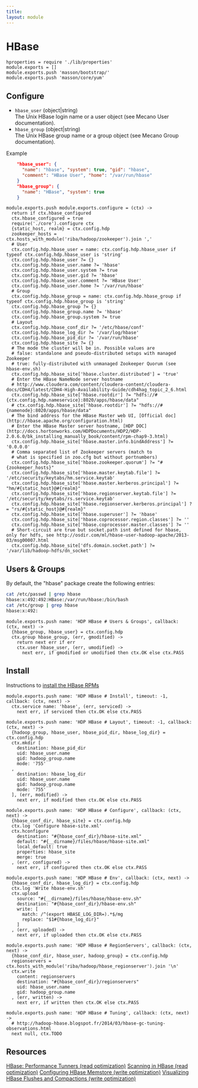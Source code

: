 ```yaml
---
title: 
layout: module
---
```


# HBase

    hproperties = require './lib/properties'
    module.exports = []
    module.exports.push 'masson/bootstrap/'
    module.exports.push 'masson/core/yum'

## Configure

*   `hbase_user` (object|string)   
    The Unix HBase login name or a user object (see Mecano User documentation).   
*   `hbase_group` (object|string)   
    The Unix HBase group name or a group object (see Mecano Group documentation).   

Example

```json
    "hbase_user": {
      "name": "hbase", "system": true, "gid": "hbase",
      "comment": "HBase User", "home": "/var/run/hbase"
    }
    "hbase_group": {
      "name": "HBase", "system": true
    }
```

    module.exports.push module.exports.configure = (ctx) ->
      return if ctx.hbase_configured
      ctx.hbase_configured = true
      require('./core').configure ctx
      {static_host, realm} = ctx.config.hdp
      zookeeper_hosts = ctx.hosts_with_module('riba/hadoop/zookeeper').join ','
      # User
      ctx.config.hdp.hbase_user = name: ctx.config.hdp.hbase_user if typeof ctx.config.hdp.hbase_user is 'string'
      ctx.config.hdp.hbase_user ?= {}
      ctx.config.hdp.hbase_user.name ?= 'hbase'
      ctx.config.hdp.hbase_user.system ?= true
      ctx.config.hdp.hbase_user.gid ?= 'hbase'
      ctx.config.hdp.hbase_user.comment ?= 'HBase User'
      ctx.config.hdp.hbase_user.home ?= '/var/run/hbase'
      # Group
      ctx.config.hdp.hbase_group = name: ctx.config.hdp.hbase_group if typeof ctx.config.hdp.hbase_group is 'string'
      ctx.config.hdp.hbase_group ?= {}
      ctx.config.hdp.hbase_group.name ?= 'hbase'
      ctx.config.hdp.hbase_group.system ?= true
      # Layout
      ctx.config.hdp.hbase_conf_dir ?= '/etc/hbase/conf'
      ctx.config.hdp.hbase_log_dir ?= '/var/log/hbase'
      ctx.config.hdp.hbase_pid_dir ?= '/var/run/hbase'
      ctx.config.hdp.hbase_site ?= {}
      # The mode the cluster will be in. Possible values are
      # false: standalone and pseudo-distributed setups with managed Zookeeper
      # true: fully-distributed with unmanaged Zookeeper Quorum (see hbase-env.sh)
      ctx.config.hdp.hbase_site['hbase.cluster.distributed'] = 'true'
      # Enter the HBase NameNode server hostname
      # http://www.cloudera.com/content/cloudera-content/cloudera-docs/CDH4/latest/CDH4-High-Availability-Guide/cdh4hag_topic_2_6.html
      ctx.config.hdp.hbase_site['hbase.rootdir'] ?= "hdfs://#{ctx.config.hdp.nameservice}:8020/apps/hbase/data"
      # ctx.config.hdp.hbase_site['hbase.rootdir'] ?= "hdfs://#{namenode}:8020/apps/hbase/data"
      # The bind address for the HBase Master web UI, [Official doc](http://hbase.apache.org/configuration.html)
      # Enter the HBase Master server hostname, [HDP DOC](http://docs.hortonworks.com/HDPDocuments/HDP2/HDP-2.0.6.0/bk_installing_manually_book/content/rpm-chap9-3.html)
      ctx.config.hdp.hbase_site['hbase.master.info.bindAddress'] ?= '0.0.0.0'
      # Comma separated list of Zookeeper servers (match to
      # what is specified in zoo.cfg but without portnumbers)
      ctx.config.hdp.hbase_site['hbase.zookeeper.quorum'] ?= "#{zookeeper_hosts}"
      ctx.config.hdp.hbase_site['hbase.master.keytab.file'] ?= '/etc/security/keytabs/hm.service.keytab'
      ctx.config.hdp.hbase_site['hbase.master.kerberos.principal'] ?= "hm/#{static_host}@#{realm}"
      ctx.config.hdp.hbase_site['hbase.regionserver.keytab.file'] ?= '/etc/security/keytabs/rs.service.keytab'
      ctx.config.hdp.hbase_site['hbase.regionserver.kerberos.principal'] ?= "rs/#{static_host}@#{realm}"
      ctx.config.hdp.hbase_site['hbase.superuser'] ?= 'hbase'
      ctx.config.hdp.hbase_site['hbase.coprocessor.region.classes'] ?= ''
      ctx.config.hdp.hbase_site['hbase.coprocessor.master.classes'] ?= ''
      # Short-circuit are true but socket.path isnt defined for hbase, only for hdfs, see http://osdir.com/ml/hbase-user-hadoop-apache/2013-03/msg00007.html
      ctx.config.hdp.hbase_site['dfs.domain.socket.path'] ?= '/var/lib/hadoop-hdfs/dn_socket'

## Users & Groups

By default, the "hbase" package create the following entries:

```bash
cat /etc/passwd | grep hbase
hbase:x:492:492:HBase:/var/run/hbase:/bin/bash
cat /etc/group | grep hbase
hbase:x:492:
```

    module.exports.push name: 'HDP HBase # Users & Groups', callback: (ctx, next) ->
      {hbase_group, hbase_user} = ctx.config.hdp
      ctx.group hbase_group, (err, gmodified) ->
        return next err if err
        ctx.user hbase_user, (err, umodified) ->
          next err, if gmodified or umodified then ctx.OK else ctx.PASS

## Install

Instructions to [install the HBase RPMs](http://docs.hortonworks.com/HDPDocuments/HDP1/HDP-1.3.2/bk_installing_manually_book/content/rpm-chap9-1.html)

    module.exports.push name: 'HDP HBase # Install', timeout: -1, callback: (ctx, next) ->
      ctx.service name: 'hbase', (err, serviced) ->
        next err, if serviced then ctx.OK else ctx.PASS

    module.exports.push name: 'HDP HBase # Layout', timeout: -1, callback: (ctx, next) ->
      {hadoop_group, hbase_user, hbase_pid_dir, hbase_log_dir} = ctx.config.hdp
      ctx.mkdir [
        destination: hbase_pid_dir
        uid: hbase_user.name
        gid: hadoop_group.name
        mode: '755'
      ,
        destination: hbase_log_dir
        uid: hbase_user.name
        gid: hadoop_group.name
        mode: '755'
      ], (err, modified) ->
        next err, if modified then ctx.OK else ctx.PASS

    module.exports.push name: 'HDP HBase # Configure', callback: (ctx, next) ->
      {hbase_conf_dir, hbase_site} = ctx.config.hdp
      ctx.log 'Configure hbase-site.xml'
      ctx.hconfigure
        destination: "#{hbase_conf_dir}/hbase-site.xml"
        default: "#{__dirname}/files/hbase/hbase-site.xml"
        local_default: true
        properties: hbase_site
        merge: true
      , (err, configured) ->
        next err, if configured then ctx.OK else ctx.PASS

    module.exports.push name: 'HDP HBase # Env', callback: (ctx, next) ->
      {hbase_conf_dir, hbase_log_dir} = ctx.config.hdp
      ctx.log 'Write hbase-env.sh'
      ctx.upload
        source: "#{__dirname}/files/hbase/hbase-env.sh"
        destination: "#{hbase_conf_dir}/hbase-env.sh"
        write: [
          match: /^(export HBASE_LOG_DIR=).*$/mg
          replace: "$1#{hbase_log_dir}"
        ]
      , (err, uploaded) ->
        next err, if uploaded then ctx.OK else ctx.PASS

    module.exports.push name: 'HDP HBase # RegionServers', callback: (ctx, next) ->
      {hbase_conf_dir, hbase_user, hadoop_group} = ctx.config.hdp
      regionservers = ctx.hosts_with_module('riba/hadoop/hbase_regionserver').join '\n'
      ctx.write
        content: regionservers
        destination: "#{hbase_conf_dir}/regionservers"
        uid: hbase_user.name
        gid: hadoop_group.name
      , (err, written) ->
        next err, if written then ctx.OK else ctx.PASS

    module.exports.push name: 'HDP HBase # Tuning', callback: (ctx, next) ->
      # http://hadoop-hbase.blogspot.fr/2014/03/hbase-gc-tuning-observations.html
      next null, ctx.TODO

## Resources

[HBase: Performance Tunners (read optimization)](http://labs.ericsson.com/blog/hbase-performance-tuners)
[Scanning in HBase (read optimization)](http://hadoop-hbase.blogspot.com/2012/01/scanning-in-hbase.html)
[Configuring HBase Memstore (write optimization)](http://blog.sematext.com/2012/17/16/hbase-memstore-what-you-should-know/)
[Visualizing HBase Flushes and Compactions (write optimization)](http://www.ngdata.com/visiualizing-hbase-flushes-and-compactions/)


